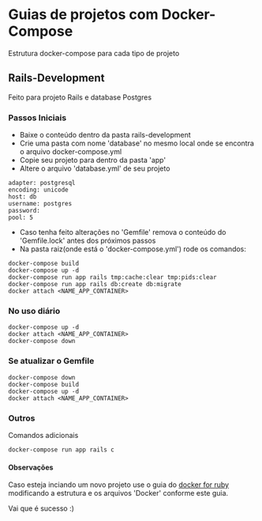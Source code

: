 # Guias de projetos com Docker-Compose
Estrutura docker-compose para cada tipo de projeto

## Rails-Development
Feito para projeto Rails e database Postgres

### Passos Iniciais
* Baixe o conteúdo dentro da pasta rails-development
* Crie uma pasta com nome 'database' no mesmo local onde se encontra o arquivo docker-compose.yml
* Copie seu projeto para dentro da pasta 'app'
* Altere o arquivo 'database.yml' de seu projeto
```
adapter: postgresql
encoding: unicode
host: db
username: postgres
password:
pool: 5
```
* Caso tenha feito alterações no 'Gemfile' remova o conteúdo do 'Gemfile.lock' antes dos próximos passos
* Na pasta raiz(onde está o 'docker-compose.yml') rode os comandos:
```
docker-compose build
docker-compose up -d
docker-compose run app rails tmp:cache:clear tmp:pids:clear
docker-compose run app rails db:create db:migrate
docker attach <NAME_APP_CONTAINER>
```
### No uso diário
```
docker-compose up -d
docker attach <NAME_APP_CONTAINER>
docker-compose down
```
### Se atualizar o Gemfile
```
docker-compose down
docker-compose build
docker-compose up -d
docker attach <NAME_APP_CONTAINER>
```
### Outros
Comandos adicionais
```
docker-compose run app rails c
```
#### Observações
Caso esteja inciando um novo projeto use o guia do [docker for ruby](https://docs.docker.com/compose/rails/) modificando a estrutura e os arquivos 'Docker' conforme este guia.

Vai que é sucesso :)